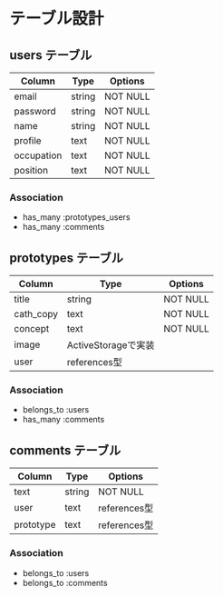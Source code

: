 # テーブル設計

## users テーブル

| Column     | Type   | Options  |
| ---------- | ------ | -------- |
| email      | string | NOT NULL |
| password   | string | NOT NULL |
| name       | string | NOT NULL |
| profile    | text   | NOT NULL |
| occupation | text   | NOT NULL |
| position   | text   | NOT NULL |

### Association

- has_many :prototypes_users
- has_many :comments


## prototypes テーブル

| Column    | Type               | Options  |
| --------- | ------------------ | -------- |
| title     | string             | NOT NULL |
| cath_copy | text               | NOT NULL |
| concept   | text               | NOT NULL |
| image     | ActiveStorageで実装 |
| user      | references型       |

### Association

- belongs_to :users
- has_many :comments


## comments テーブル

| Column    | Type   | Options      |
| --------- | ------ | ------------ |
| text      | string | NOT NULL     |
| user      | text   | references型 |
| prototype | text   | references型 |

### Association

- belongs_to :users
- belongs_to :comments